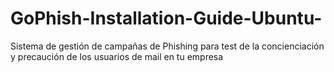 # GoPhish-Installation-Guide-Ubuntu-
Sistema de gestión de campañas de Phishing para test de la concienciación y precaución de los usuarios de mail en tu empresa
